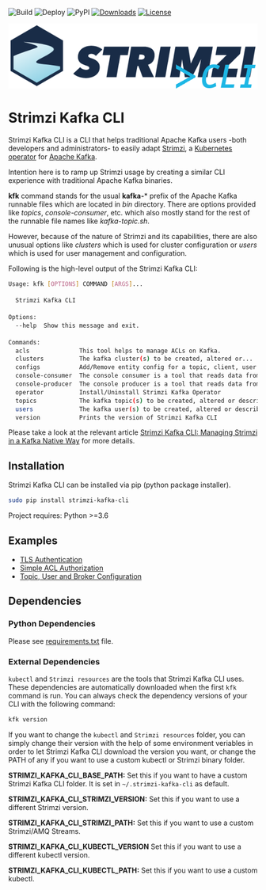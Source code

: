 ![Build](https://github.com/systemcraftsman/strimzi-kafka-cli/workflows/Build/badge.svg) ![Deploy](https://github.com/systemcraftsman/strimzi-kafka-cli/workflows/Deploy/badge.svg) ![PyPI](https://img.shields.io/pypi/v/strimzi-kafka-cli) [![Downloads](https://pepy.tech/badge/strimzi-kafka-cli)](https://pepy.tech/project/strimzi-kafka-cli) [![License](https://img.shields.io/badge/license-Apache--2.0-blue.svg)](http://www.apache.org/licenses/LICENSE-2.0) 

![strimzi cli](https://raw.githubusercontent.com/systemcraftsman/strimzi-kafka-cli/master/logo/strimzi_cli.png)

# Strimzi Kafka CLI

Strimzi Kafka CLI is a CLI that helps traditional Apache Kafka users
-both developers and administrators- to easily adapt [Strimzi](https://strimzi.io/),
a [Kubernetes
operator](https://operatorhub.io/operator/strimzi-kafka-operator) for
[Apache Kafka](https://kafka.apache.org/).

Intention here is to ramp up Strimzi usage by creating a similar CLI
experience with traditional Apache Kafka binaries.

**kfk** command stands for the usual **kafka-**\* prefix of the
Apache Kafka runnable files which are located in *bin* directory. There
are options provided like *topics*, *console-consumer*, etc. which also
mostly stand for the rest of the runnable file names like
*kafka-topic.sh*.

However, because of the nature of Strimzi and its capabilities, there
are also unusual options like *clusters* which is used for
cluster configuration or *users* which is used for user management and
configuration.

Following is the high-level output of the Strimzi Kafka CLI:

``` bash
Usage: kfk [OPTIONS] COMMAND [ARGS]...

  Strimzi Kafka CLI

Options:
  --help  Show this message and exit.

Commands:
  acls              This tool helps to manage ACLs on Kafka.
  clusters          The kafka cluster(s) to be created, altered or...
  configs           Add/Remove entity config for a topic, client, user or...
  console-consumer  The console consumer is a tool that reads data from...
  console-producer  The console producer is a tool that reads data from...
  operator          Install/Uninstall Strimzi Kafka Operator
  topics            The kafka topic(s) to be created, altered or described.
  users             The kafka user(s) to be created, altered or described.
  version           Prints the version of Strimzi Kafka CLI
```

Please take a look at the relevant article [Strimzi Kafka CLI: Managing Strimzi in a Kafka Native Way](https://www.systemcraftsman.com/2020/08/25/strimzi-kafka-cli-managing-strimzi-in-a-kafka-native-way/) for more details.

## Installation

Strimzi Kafka CLI can be installed via pip (python package installer).

``` bash
sudo pip install strimzi-kafka-cli
```

Project requires: Python >=3.6

## Examples

* [TLS Authentication](https://github.com/systemcraftsman/strimzi-kafka-cli/tree/master/examples/2_tls_authentication)
* [Simple ACL Authorization](https://github.com/systemcraftsman/strimzi-kafka-cli/tree/master/examples/3_simple_acl_authorization)
* [Topic, User and Broker Configuration](https://github.com/systemcraftsman/strimzi-kafka-cli/tree/master/examples/4_configuration)

## Dependencies
### Python Dependencies
Please see [requirements.txt](https://github.com/systemcraftsman/strimzi-kafka-cli/blob/master/requirements.txt) file.
### External Dependencies
`kubectl` and `Strimzi resources` are the tools that Strimzi Kafka CLI uses. These dependencies are automatically downloaded when the first `kfk` command is run. You can always check the dependency versions of your CLI with the following command:

``` bash
kfk version
```

If you want to change the `kubectl` and `Strimzi resources` folder, you can simply change their version with the help of some environment veriables in order to let Strimzi Kafka CLI download the version you want, or change the PATH of any if you want to use a custom kubectl or Strimzi binary folder.

**STRIMZI_KAFKA_CLI_BASE_PATH:** Set this if you want to have a custom Strimzi Kafka CLI folder. It is set in `~/.strimzi-kafka-cli` as default.

**STRIMZI_KAFKA_CLI_STRIMZI_VERSION:** Set this if you want to use a different Strimzi version.

**STRIMZI_KAFKA_CLI_STRIMZI_PATH:** Set this if you want to use a custom Strimzi/AMQ Streams.

**STRIMZI_KAFKA_CLI_KUBECTL_VERSION** Set this if you want to use a different kubectl version.

**STRIMZI_KAFKA_CLI_KUBECTL_PATH:** Set this if you want to use a custom kubectl.
